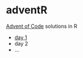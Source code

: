 # adventR
[Advent of Code](http://www.adventofcode.com) solutions in R

* [day 1](https://github.com/pdil/adventR/tree/master/day1)
* day 2
* ...
